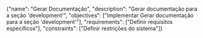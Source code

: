 {"name": "Gerar Documentação", "description": "Gerar documentação para a seção 'development'", "objectives": ["Implementar Gerar documentação para a seção 'development'"], "requirements": ["Definir requisitos específicos"], "constraints": ["Definir restrições do sistema"]}